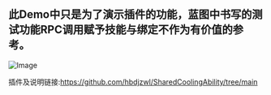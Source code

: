 ## 此Demo中只是为了演示插件的功能，蓝图中书写的测试功能RPC调用赋予技能与绑定不作为有价值的参考。
![Image](https://github.com/user-attachments/assets/82c58f94-1af7-4cac-ae16-faf1e505b236)

插件及说明链接:https://github.com/hbdjzwl/SharedCoolingAbility/tree/main
